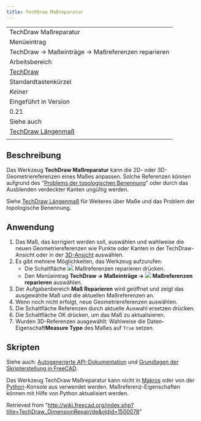 ```yaml
---
title: TechDraw Maßreparatur
---
```


|                                                                                  |
| -------------------------------------------------------------------------------- |
| TechDraw Maßreparatur                                                            |
| Menüeintrag                                                                      |
| TechDraw → Maßeinträge → Maßreferenzen reparieren                                |
| Arbeitsbereich                                                                   |
| [TechDraw](/TechDraw_Workbench/de "TechDraw Workbench/de")                       |
| Standardtastenkürzel                                                             |
| _Keiner_                                                                         |
| Eingeführt in Version                                                            |
| 0.21                                                                             |
| Siehe auch                                                                       |
| [TechDraw Längenmaß](/TechDraw_LengthDimension/de "TechDraw LengthDimension/de") |
|                                                                                  |

## Beschreibung

Das Werkzeug **TechDraw Maßreparatur** kann die 2D- oder 3D-Geometriereferenzen eines Maßes anpassen. Solche Referenzen können aufgrund des "[Problems der topologischen Benennung](/Topological_naming_problem/de "Topological naming problem/de")" oder durch das Ausblenden verdeckter Kanten ungültig werden.

Siehe [TechDraw Längenmaß](/TechDraw_LengthDimension/de#Begrenzungen "TechDraw LengthDimension/de") für Weiteres über Maße und das Problem der topologische Benennung.

## Anwendung

1. Das Maß, das korrigiert werden soll, auswählen und wahlweise die neuen Geometriereferenzen wie Punkte oder Kanten in der TechDraw-Ansicht oder in der [3D-Ansicht](/3D_view/de "3D view/de") auswählen.
2. Es gibt mehrere Möglichkeiten, das Werkzeug aufzurufen:
   - Die Schaltfläche ![](/images/TechDraw_DimensionRepair.svg) Maßreferenzen reparieren drücken.
   - Den Menüeintrag **TechDraw → Maßeinträge → ![](/images/TechDraw_DimensionRepair.svg) Maßreferenzen reparieren** auswählen.
3. Der Aufgabenbereich **Maß Reparieren** wird geöffnet und zeigt das ausgewählte Maß und die aktuellen Maßreferenzen an.
4. Wenn noch nicht erfolgt, neue Geometriereferenzen auswählen.
5. Die Schaltfläche Referenzen durch aktuelle Auswahl ersetzen drücken.
6. Die Schaltfläche OK drücken, um das Maß zu aktualisieren.
7. Wurden 3D-Referenzen ausgewählt: Wahlweise die Daten-Eigenschaft**Measure Type** des Maßes auf `True` setzen.

## Skripten

Siehe auch: [Autogenerierte API-Dokumentation](https://freecad.github.io/SourceDoc/) und [Grundlagen der Skripterstellung in FreeCAD](/FreeCAD_Scripting_Basics/de "FreeCAD Scripting Basics/de").

Das Werkzeug TechDraw Maßreparatur kann nicht in [Makros](/Macros/de "Macros/de") oder von der [Python](/Python/de "Python/de")-Konsole aus verwendet werden. Maßreferenz-Eigenschaften können mit Hilfe von Python aktualisiert werden.

Retrieved from "<http://wiki.freecad.org/index.php?title=TechDraw_DimensionRepair/de&oldid=1500078>"
